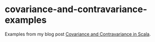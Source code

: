 # covariance-and-contravariance-examples
Examples from my blog post [Covariance and Contravariance in Scala](http://blog.kamkor.me/Covariance-And-Contravariance-In-Scala/).
